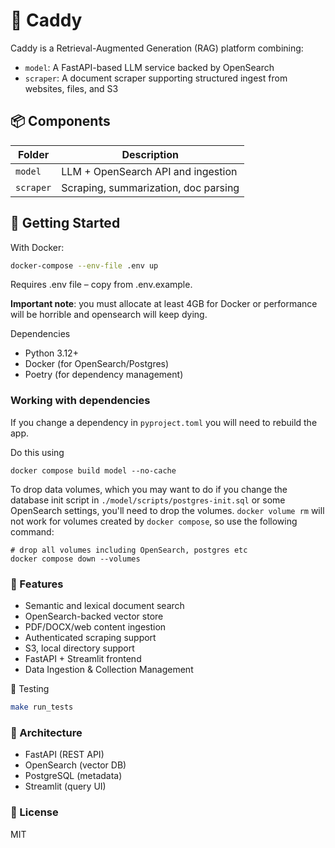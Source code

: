 # 🦉 Caddy

Caddy is a Retrieval-Augmented Generation (RAG) platform combining:

- `model`: A FastAPI-based LLM service backed by OpenSearch
- `scraper`: A document scraper supporting structured ingest from websites, files, and S3

## 📦 Components

| Folder   | Description                            |
|----------|----------------------------------------|
| `model`  | LLM + OpenSearch API and ingestion     |
| `scraper`| Scraping, summarization, doc parsing   |

## 🚀 Getting Started

With Docker:

```bash
docker-compose --env-file .env up
```

Requires .env file – copy from .env.example.

**Important note**: you must allocate at least 4GB for Docker or performance will be horrible and opensearch will keep dying.

Dependencies
- Python 3.12+
- Docker (for OpenSearch/Postgres)
- Poetry (for dependency management)

### Working with dependencies

If you change a dependency in `pyproject.toml` you will need to rebuild the app.

Do this using

```
docker compose build model --no-cache
```

To drop data volumes, which you may want to do if you change the database init
script in `./model/scripts/postgres-init.sql` or some OpenSearch settings,
you'll need to drop the volumes. `docker volume rm` will not work for volumes
created by `docker compose`, so use the following command:

```
# drop all volumes including OpenSearch, postgres etc
docker compose down --volumes
```
### 📂 Features

- Semantic and lexical document search
- OpenSearch-backed vector store
- PDF/DOCX/web content ingestion
- Authenticated scraping support
- S3, local directory support
- FastAPI + Streamlit frontend
- Data Ingestion & Collection Management

🧪 Testing
```bash
make run_tests
```

### 🧠 Architecture

- FastAPI (REST API)
- OpenSearch (vector DB)
- PostgreSQL (metadata)
- Streamlit (query UI)

### 🧾 License
MIT
